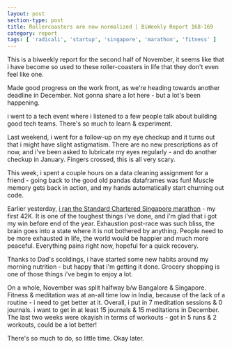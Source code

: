 ```yaml
---
layout: post
section-type: post
title: Rollercoasters are now normalized | BiWeekly Report 168-169
category: report
tags: [ 'radicali', 'startup', 'singapore', 'marathon', 'fitness' ]
---
```


This is a biweekly report for the second half of November, it seems like that i have become so used to these roller-coasters in life that they don't even feel like one.

Made good progress on the work front, as we're heading towards another deadline in December. Not gonna share a lot here - but a lot's been happening.

i went to a tech event where i listened to a few people talk about building good tech teams. There's so much to learn & experiment. 

Last weekend, i went for a follow-up on my eye checkup and it turns out that i might have slight astigmatism. There are no new prescriptions as of now, and i've been asked to lubricate my eyes regularly - and do another checkup in January. Fingers crossed, this is all very scary.

This week, i spent a couple hours on a data cleaning assignment for a friend - going back to the good old pandas dataframes was fun! Muscle memory gets back in action, and my hands automatically start churning out code. 

Earlier yesterday, [i ran the Standard Chartered Singapore marathon](https://www.instagram.com/p/B5gC6nnFgc8/) - my first 42K. It is one of the toughest things i've done, and i'm glad that i got my win before end of the year. Exhaustion post-race was such bliss, the brain goes into a state where it is not bothered by anything. People need to be more exhausted in life, the world would be happier and much more peaceful. Everything pains right now, hopeful for a quick recovery. 

Thanks to Dad's scoldings, i have started some new habits around my morning nutrition - but happy that i'm getting it done. Grocery shopping is one of those things i've begin to enjoy a lot.

On a whole, November was split halfway b/w Bangalore & Singapore. Fitness & meditation was at an-all time low in India, because of the lack of a routine - i need to get better at it. Overall, i put in 7 meditation sessions & 0 journals. i want to get in at least 15 journals & 15 meditations in December. The last two weeks were okayish in terms of workouts - got in 5 runs & 2 workouts, could be a lot better! 

There's so much to do, so little time. Okay later.
